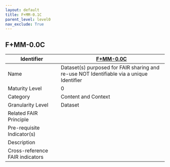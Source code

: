 ```yaml
---
layout: default
title: F+MM-0.1C
parent_level: level0
nav_exclude: True
---
```


## F+MM-0.0C

| Identifier | [F+MM-0.0C](https://github.com/FAIRplus/Data-Maturity/blob/indicator-definitions/docs/_indicators/0.%20F%2BMM-0.0C.md) |
| --------- | ----------|
| Name | Dataset(s) purposed for FAIR sharing and re-use NOT Identifiable via a unique Identifier |
| Maturity Level | 0 |
| Category | Content and Context |
| Granularity Level | Dataset |
| Related FAIR Principle |  |
| Pre-requisite Indicator(s) |  |
| Description | |
| Cross-reference FAIR indicators |  |
